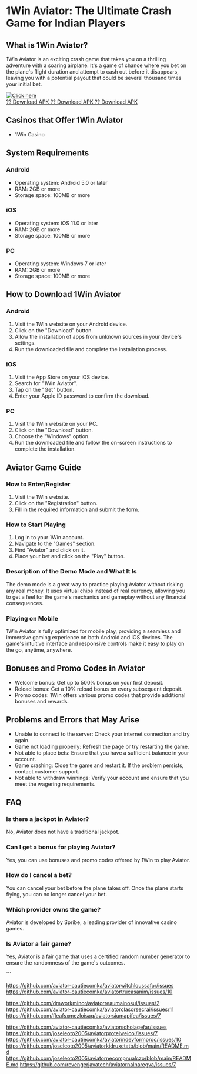 # 1Win Aviator: The Ultimate Crash Game for Indian Players

## What is 1Win Aviator?

1Win Aviator is an exciting crash game that takes you on a thrilling
adventure with a soaring airplane. It\'s a game of chance where you bet
on the plane\'s flight duration and attempt to cash out before it
disappears, leaving you with a potential payout that could be several
thousand times your initial bet.

[![Click
here](https://readscoops.com/wp-content/uploads/2023/03/Readscoop-aviator-1-1.jpg)](https://traff.sbs/deff)\
[?? Download APK ?? Download APK ?? Download
APK](https://traff.sbs/deff)

## Casinos that Offer 1Win Aviator

-   1Win Casino

## System Requirements

### Android

-   Operating system: Android 5.0 or later
-   RAM: 2GB or more
-   Storage space: 100MB or more

### iOS

-   Operating system: iOS 11.0 or later
-   RAM: 2GB or more
-   Storage space: 100MB or more

### PC

-   Operating system: Windows 7 or later
-   RAM: 2GB or more
-   Storage space: 100MB or more

## How to Download 1Win Aviator

### Android

1.  Visit the 1Win website on your Android device.
2.  Click on the "Download" button.
3.  Allow the installation of apps from unknown sources in your
    device\'s settings.
4.  Run the downloaded file and complete the installation process.

### iOS

1.  Visit the App Store on your iOS device.
2.  Search for "1Win Aviator".
3.  Tap on the "Get" button.
4.  Enter your Apple ID password to confirm the download.

### PC

1.  Visit the 1Win website on your PC.
2.  Click on the "Download" button.
3.  Choose the "Windows" option.
4.  Run the downloaded file and follow the on-screen instructions to
    complete the installation.

## Aviator Game Guide

### How to Enter/Register

1.  Visit the 1Win website.
2.  Click on the "Registration" button.
3.  Fill in the required information and submit the form.

### How to Start Playing

1.  Log in to your 1Win account.
2.  Navigate to the "Games" section.
3.  Find "Aviator" and click on it.
4.  Place your bet and click on the "Play" button.

### Description of the Demo Mode and What It Is

The demo mode is a great way to practice playing Aviator without risking
any real money. It uses virtual chips instead of real currency, allowing
you to get a feel for the game\'s mechanics and gameplay without any
financial consequences.

### Playing on Mobile

1Win Aviator is fully optimized for mobile play, providing a seamless
and immersive gaming experience on both Android and iOS devices. The
game\'s intuitive interface and responsive controls make it easy to play
on the go, anytime, anywhere.

## Bonuses and Promo Codes in Aviator

-   Welcome bonus: Get up to 500% bonus on your first deposit.
-   Reload bonus: Get a 10% reload bonus on every subsequent deposit.
-   Promo codes: 1Win offers various promo codes that provide additional
    bonuses and rewards.

## Problems and Errors that May Arise

-   Unable to connect to the server: Check your internet connection and
    try again.
-   Game not loading properly: Refresh the page or try restarting the
    game.
-   Not able to place bets: Ensure that you have a sufficient balance in
    your account.
-   Game crashing: Close the game and restart it. If the problem
    persists, contact customer support.
-   Not able to withdraw winnings: Verify your account and ensure that
    you meet the wagering requirements.

## FAQ

### Is there a jackpot in Aviator?

No, Aviator does not have a traditional jackpot.

### Can I get a bonus for playing Aviator?

Yes, you can use bonuses and promo codes offered by 1Win to play
Aviator.

### How do I cancel a bet?

You can cancel your bet before the plane takes off. Once the plane
starts flying, you can no longer cancel your bet.

### Which provider owns the game?

Aviator is developed by Spribe, a leading provider of innovative casino
games.

### Is Aviator a fair game?

Yes, Aviator is a fair game that uses a certified random number
generator to ensure the randomness of the game\'s outcomes.

\`\`\`


https://github.com/aviator-cautiecomka/aviatorwitchloussafor/issues
https://github.com/aviator-cautiecomka/aviatortrucasanim/issues/10


https://github.com/dmworkminor/aviatorreaumainosul/issues/2
https://github.com/aviator-cautiecomka/aviatorclasorsecrai/issues/11
https://github.com/fleafsxmezloisaq/aviatorsiumapifea/issues/7

https://github.com/aviator-cautiecomka/aviatorscholagefar/issues
https://github.com/joseleoto2005/aviatorprotelweicol/issues/7
https://github.com/aviator-cautiecomka/aviatorindevformproc/issues/10
https://github.com/joseleoto2005/aviatorkidruxetatb/blob/main/README.md
https://github.com/joseleoto2005/aviatornecompnualczo/blob/main/README.md
https://github.com/revengerjavatech/aviatornalnaregva/issues/7
